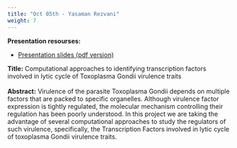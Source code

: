 ```yaml
---
title: "Oct 05th - Yasaman Rezvani"
weight: 7
---
```


__Presentation resourses:__

- [Presentation slides (pdf version)](seminar-Toxoplasma.pdf)

__Title:__ Computational approaches to identifying transcription factors involved in lytic cycle of Toxoplasma Gondii virulence traits
</br>
</br>
__Abstract:__ Virulence of the parasite Toxoplasma Gondii depends on multiple factors that are packed to specific organelles. Although virulence factor expression is tightly regulated, the molecular mechanism controlling their regulation has been poorly understood. In this project we are taking the advantage of several computational approaches to study the regulators of such virulence, specifically, the Transcription Factors involved in lytic cycle of toxoplasma Gondii virulence traits. 
